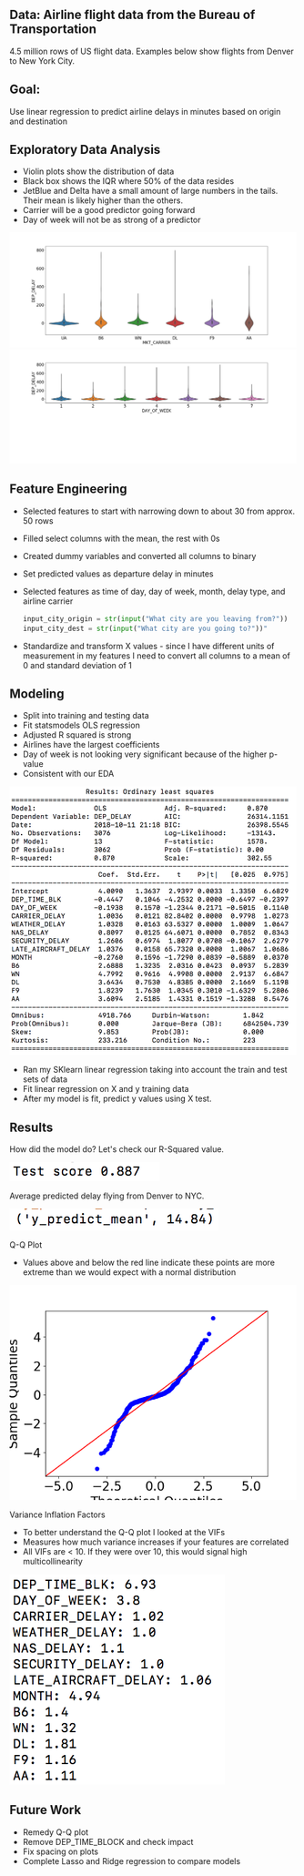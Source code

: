 <h2>Data: Airline flight data from the Bureau of Transportation</h2>

4.5 million rows of US flight data. 
Examples below show flights from Denver to New York City.

<h2> Goal:</h2>

Use linear regression to predict airline delays in minutes based on origin and destination</h2>
  
<h2>Exploratory Data Analysis</h2>
  
* Violin plots show the distribution of data
* Black box shows the IQR where 50% of the data resides
* JetBlue and Delta have a small amount of large numbers in the tails. Their mean is likely higher than the others.
* Carrier will be a good predictor going forward
* Day of week will not be as strong of a predictor

<img src='images/carrier_violinDtNY.png'>
  
<img src = 'images/day_of_week_violinDtNY.png'>
  
<h2>Feature Engineering</h2>
  
* Selected features to start with narrowing down to about 30 from approx. 50 rows
* Filled select columns with the mean, the rest with 0s
* Created dummy variables and converted all columns to binary
* Set predicted values as departure delay in minutes
* Selected features as time of day, day of week, month, delay type, and airline carrier

  ```python
  input_city_origin = str(input("What city are you leaving from?"))
  input_city_dest = str(input("What city are you going to?"))"
  ```

* Standardize and transform X values - since I have different units of measurement in my features I need to convert all columns to a mean of 0 and standard deviation of 1


<h2>Modeling</h2>
  
* Split into training and testing data
* Fit statsmodels OLS regression
* Adjusted R squared is strong
* Airlines have the largest coefficients
* Day of week is not looking very significant because of the higher p-value
* Consistent with our EDA

<img src = 'images/ols_summaryDtNY.png'>

* Ran my SKlearn linear regression taking into account the train and test sets of data
* Fit linear regression on X and y training data
* After my model is fit, predict y values using X test.


<h2>Results</h2>

How did the model do? Let's check our R-Squared value.

<img src = 'images/test_scoreDtNY2.png'>

Average predicted delay flying from Denver to NYC.

<img src = 'images/predicted_meanDtNY2.png'>


Q-Q Plot

* Values above and below the red line indicate these points are more extreme than we would expect with a normal distribution


<img src = 'images/qq_pltDtNY.png'>


Variance Inflation Factors

* To better understand the Q-Q plot I looked at the VIFs
* Measures how much variance increases if your features are correlated
* All VIFs are < 10. If they were over 10, this would signal high multicollinearity

<img src = 'images/vifsDtNY2.png'>

<h2>Future Work</h2>
  
* Remedy Q-Q plot
* Remove DEP_TIME_BLOCK and check impact
* Fix spacing on plots
* Complete Lasso and Ridge regression to compare models
